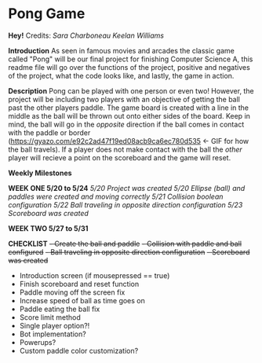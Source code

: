 # Pong Game

**Hey!**
Credits:
*Sara Charboneau*
*Keelan Williams*

**Introduction**
As seen in famous movies and arcades the classic game called "Pong" will be our final project for finishing Computer Science A, this readme file will go over the functions of the project, positive and negatives of the project, what the code looks like, and lastly, the game in action. 

**Description**
Pong can be played with one person or even two! However, the project will be including two players with an objective of getting the ball past the other players paddle.  The game board is created with a line in the middle as the ball will be thrown out onto either sides of the board.  Keep in mind, the ball will go in the *opposite* direction if the ball comes in contact with the paddle or border (https://gyazo.com/e92c2ad47f19ed08acb9ca6ec780d535 <- GIF for how the ball travels).  If a player does not make contact with the ball the *other* player will recieve a point on the scoreboard and the game will reset.

**Weekly Milestones**

**WEEK ONE 5/20 to 5/24**
*5/20 Project was created*
*5/20 Ellipse (ball) and paddles were created and moving correctly*
*5/21 Collision boolean configuration*
*5/22 Ball traveling in opposite direction configuration*
*5/23 Scoreboard was created*

**WEEK TWO 5/27 to 5/31**


**CHECKLIST**
~~- Create the ball and paddle~~
~~- Collision with paddle and ball configured~~
~~- Ball traveling in opposite direction configuration~~
~~- Scoreboard was created~~
- Introduction screen (if mousepressed == true)
- Finish scoreboard and reset function 
- Paddle moving off the screen fix
- Increase speed of ball as time goes on
- Paddle eating the ball fix
- Score limit method
- Single player option?!
- Bot implementation?
- Powerups?
- Custom paddle color customization?



